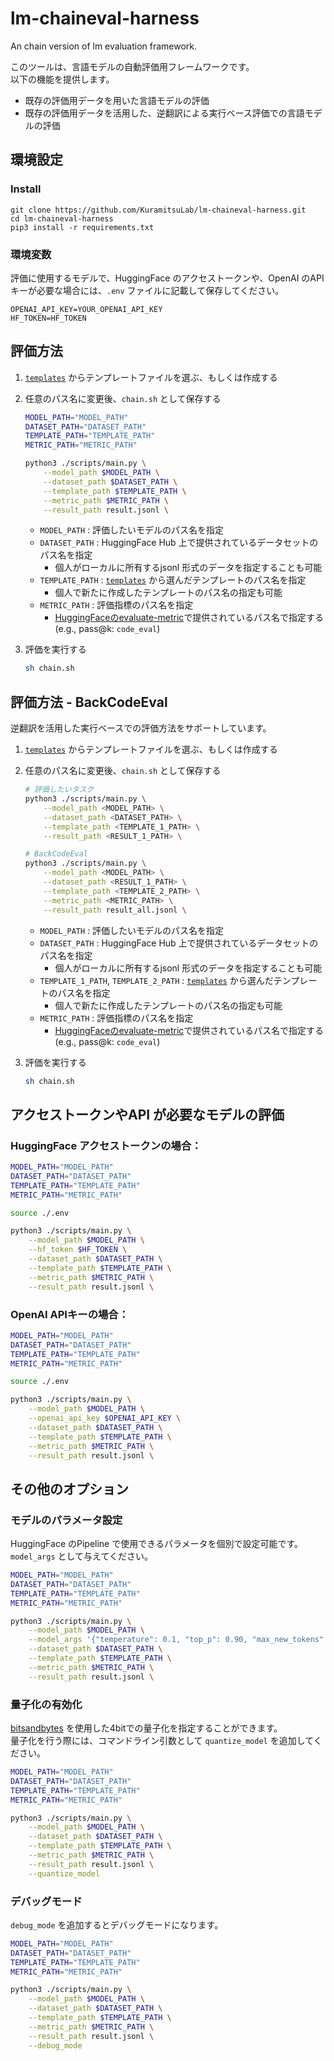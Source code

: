 # lm-chaineval-harness
An chain version of lm evaluation framework.

このツールは、言語モデルの自動評価用フレームワークです。  
以下の機能を提供します。

- 既存の評価用データを用いた言語モデルの評価
- 既存の評価用データを活用した、逆翻訳による実行ベース評価での言語モデルの評価

## 環境設定

### Install

```shell
git clone https://github.com/KuramitsuLab/lm-chaineval-harness.git
cd lm-chaineval-harness
pip3 install -r requirements.txt
```

### 環境変数

評価に使用するモデルで、HuggingFace のアクセストークンや、OpenAI のAPI キーが必要な場合には、`.env` ファイルに記載して保存してください。

```plaintext:envファイル
OPENAI_API_KEY=YOUR_OPENAI_API_KEY
HF_TOKEN=HF_TOKEN
```

## 評価方法

1. [`templates`](https://github.com/KuramitsuLab/lm-chaineval-harness/tree/main/templates) からテンプレートファイルを選ぶ、もしくは作成する
2. 任意のパス名に変更後、`chain.sh` として保存する
    ```sh
    MODEL_PATH="MODEL_PATH"
    DATASET_PATH="DATASET_PATH"
    TEMPLATE_PATH="TEMPLATE_PATH"
    METRIC_PATH="METRIC_PATH"

    python3 ./scripts/main.py \
        --model_path $MODEL_PATH \
        --dataset_path $DATASET_PATH \
        --template_path $TEMPLATE_PATH \
        --metric_path $METRIC_PATH \
        --result_path result.jsonl \
    ```
    
    - `MODEL_PATH` : 評価したいモデルのパス名を指定
    - `DATASET_PATH` : HuggingFace Hub 上で提供されているデータセットのパス名を指定
        - 個人がローカルに所有するjsonl 形式のデータを指定することも可能
    - `TEMPLATE_PATH` : [`templates`](https://github.com/KuramitsuLab/lm-chaineval-harness/tree/main/templates) から選んだテンプレートのパス名を指定
        - 個人で新たに作成したテンプレートのパス名の指定も可能
    - `METRIC_PATH` : 評価指標のパス名を指定
        - [HuggingFaceのevaluate-metric](https://huggingface.co/evaluate-metric)で提供されているパス名で指定する (e.g., pass@k: `code_eval`)


3. 評価を実行する
    ```sh
    sh chain.sh
    ```

## 評価方法 - BackCodeEval

逆翻訳を活用した実行ベースでの評価方法をサポートしています。


1. [`templates`](https://github.com/KuramitsuLab/lm-chaineval-harness/tree/main/templates) からテンプレートファイルを選ぶ、もしくは作成する
2. 任意のパス名に変更後、`chain.sh` として保存する
    ```sh
    # 評価したいタスク
    python3 ./scripts/main.py \
        --model_path <MODEL_PATH> \
        --dataset_path <DATASET_PATH> \
        --template_path <TEMPLATE_1_PATH> \
        --result_path <RESULT_1_PATH> \
    
    # BackCodeEval
    python3 ./scripts/main.py \
        --model_path <MODEL_PATH> \
        --dataset_path <RESULT_1_PATH> \
        --template_path <TEMPLATE_2_PATH> \
        --metric_path <METRIC_PATH> \
        --result_path result_all.jsonl \
    ```
    
    - `MODEL_PATH` : 評価したいモデルのパス名を指定
    - `DATASET_PATH` : HuggingFace Hub 上で提供されているデータセットのパス名を指定
        - 個人がローカルに所有するjsonl 形式のデータを指定することも可能
    - `TEMPLATE_1_PATH`, `TEMPLATE_2_PATH` : [`templates`](https://github.com/KuramitsuLab/lm-chaineval-harness/tree/main/templates) から選んだテンプレートのパス名を指定
        - 個人で新たに作成したテンプレートのパス名の指定も可能
    - `METRIC_PATH` : 評価指標のパス名を指定
        - [HuggingFaceのevaluate-metric](https://huggingface.co/evaluate-metric)で提供されているパス名で指定する (e.g., pass@k: `code_eval`)


3. 評価を実行する
    ```sh
    sh chain.sh
    ```

## アクセストークンやAPI が必要なモデルの評価

### HuggingFace アクセストークンの場合：

```sh
MODEL_PATH="MODEL_PATH"
DATASET_PATH="DATASET_PATH"
TEMPLATE_PATH="TEMPLATE_PATH"
METRIC_PATH="METRIC_PATH"

source ./.env

python3 ./scripts/main.py \
    --model_path $MODEL_PATH \
    --hf_token $HF_TOKEN \
    --dataset_path $DATASET_PATH \
    --template_path $TEMPLATE_PATH \
    --metric_path $METRIC_PATH \
    --result_path result.jsonl \
```

### OpenAI APIキーの場合：

```sh
MODEL_PATH="MODEL_PATH"
DATASET_PATH="DATASET_PATH"
TEMPLATE_PATH="TEMPLATE_PATH"
METRIC_PATH="METRIC_PATH"

source ./.env

python3 ./scripts/main.py \
    --model_path $MODEL_PATH \
    --openai_api_key $OPENAI_API_KEY \
    --dataset_path $DATASET_PATH \
    --template_path $TEMPLATE_PATH \
    --metric_path $METRIC_PATH \
    --result_path result.jsonl \
```

## その他のオプション

### モデルのパラメータ設定

HuggingFace のPipeline で使用できるパラメータを個別で設定可能です。  
`model_args` として与えてください。

```sh
MODEL_PATH="MODEL_PATH"
DATASET_PATH="DATASET_PATH"
TEMPLATE_PATH="TEMPLATE_PATH"
METRIC_PATH="METRIC_PATH"

python3 ./scripts/main.py \
    --model_path $MODEL_PATH \
    --model_args '{"temperature": 0.1, "top_p": 0.90, "max_new_tokens": 512}' \
    --dataset_path $DATASET_PATH \
    --template_path $TEMPLATE_PATH \
    --metric_path $METRIC_PATH \
    --result_path result.jsonl \
```

### 量子化の有効化

[bitsandbytes](https://github.com/TimDettmers/bitsandbytes) を使用した4bitでの量子化を指定することができます。  
量子化を行う際には、コマンドライン引数として `quantize_model` を追加してください。

```sh
MODEL_PATH="MODEL_PATH"
DATASET_PATH="DATASET_PATH"
TEMPLATE_PATH="TEMPLATE_PATH"
METRIC_PATH="METRIC_PATH"

python3 ./scripts/main.py \
    --model_path $MODEL_PATH \
    --dataset_path $DATASET_PATH \
    --template_path $TEMPLATE_PATH \
    --metric_path $METRIC_PATH \
    --result_path result.jsonl \
    --quantize_model
```

### デバッグモード

`debug_mode` を追加するとデバッグモードになります。

```sh
MODEL_PATH="MODEL_PATH"
DATASET_PATH="DATASET_PATH"
TEMPLATE_PATH="TEMPLATE_PATH"
METRIC_PATH="METRIC_PATH"

python3 ./scripts/main.py \
    --model_path $MODEL_PATH \
    --dataset_path $DATASET_PATH \
    --template_path $TEMPLATE_PATH \
    --metric_path $METRIC_PATH \
    --result_path result.jsonl \
    --debug_mode
```
